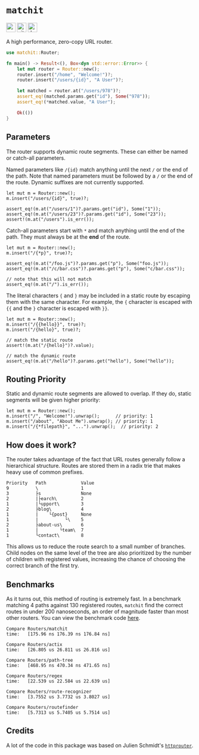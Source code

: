 # `matchit`

[<img alt="crates.io" src="https://img.shields.io/crates/v/matchit?style=for-the-badge" height="25">](https://crates.io/crates/matchit)
[<img alt="github" src="https://img.shields.io/badge/github-matchit-blue?style=for-the-badge" height="25">](https://github.com/ibraheemdev/matchit)
[<img alt="docs.rs" src="https://img.shields.io/docsrs/matchit?style=for-the-badge" height="25">](https://docs.rs/matchit)

A high performance, zero-copy URL router.

```rust
use matchit::Router;

fn main() -> Result<(), Box<dyn std::error::Error>> {
    let mut router = Router::new();
    router.insert("/home", "Welcome!")?;
    router.insert("/users/{id}", "A User")?;

    let matched = router.at("/users/978")?;
    assert_eq!(matched.params.get("id"), Some("978"));
    assert_eq!(*matched.value, "A User");

    Ok(())
}
```

## Parameters

The router supports dynamic route segments. These can either be named or catch-all parameters.

Named parameters like `/{id}` match anything until the next `/` or the end of the path. Note that named parameters must be followed
by a `/` or the end of the route. Dynamic suffixes are not currently supported.

```rust,ignore
let mut m = Router::new();
m.insert("/users/{id}", true)?;

assert_eq!(m.at("/users/1")?.params.get("id"), Some("1"));
assert_eq!(m.at("/users/23")?.params.get("id"), Some("23"));
assert!(m.at("/users").is_err());
```

Catch-all parameters start with `*` and match anything until the end of the path. They must always be at the **end** of the route.

```rust,ignore
let mut m = Router::new();
m.insert("/{*p}", true)?;

assert_eq!(m.at("/foo.js")?.params.get("p"), Some("foo.js"));
assert_eq!(m.at("/c/bar.css")?.params.get("p"), Some("c/bar.css"));

// note that this will not match
assert_eq!(m.at("/").is_err());
```

The literal characters `{` and `}` may be included in a static route by escaping them with the same character. For example, the `{` character is escaped with `{{` and the `}` character is escaped with `}}`.

```rust,ignore
let mut m = Router::new();
m.insert("/{{hello}}", true)?;
m.insert("/{hello}", true)?;

// match the static route
assert!(m.at("/{hello}")?.value);

// match the dynamic route
assert_eq!(m.at("/hello")?.params.get("hello"), Some("hello"));
```

## Routing Priority

Static and dynamic route segments are allowed to overlap. If they do, static segments will be given higher priority:

```rust,ignore
let mut m = Router::new();
m.insert("/", "Welcome!").unwrap();      // priority: 1
m.insert("/about", "About Me").unwrap(); // priority: 1
m.insert("/{*filepath}", "...").unwrap();  // priority: 2
```

## How does it work?

The router takes advantage of the fact that URL routes generally follow a hierarchical structure. Routes are stored them in a radix trie that makes heavy use of common prefixes.

```text
Priority   Path             Value
9          \                1
3          ├s               None
2          |├earch\         2
1          |└upport\        3
2          ├blog\           4
1          |    └{post}     None
1          |          └\    5
2          ├about-us\       6
1          |        └team\  7
1          └contact\        8
```

This allows us to reduce the route search to a small number of branches. Child nodes on the same level of the tree are also prioritized
by the number of children with registered values, increasing the chance of choosing the correct branch of the first try.

## Benchmarks

As it turns out, this method of routing is extremely fast. In a benchmark matching 4 paths against 130 registered routes, `matchit` find the correct routes
in under 200 nanoseconds, an order of magnitude faster than most other routers. You can view the benchmark code [here](https://github.com/ibraheemdev/matchit/blob/master/benches/bench.rs). 

```text
Compare Routers/matchit 
time:   [175.96 ns 176.39 ns 176.84 ns]

Compare Routers/actix
time:   [26.805 us 26.811 us 26.816 us]

Compare Routers/path-tree
time:   [468.95 ns 470.34 ns 471.65 ns]

Compare Routers/regex
time:   [22.539 us 22.584 us 22.639 us]

Compare Routers/route-recognizer
time:   [3.7552 us 3.7732 us 3.8027 us]

Compare Routers/routefinder
time:   [5.7313 us 5.7405 us 5.7514 us]
```

## Credits

A lot of the code in this package was based on Julien Schmidt's [`httprouter`](https://github.com/julienschmidt/httprouter).
